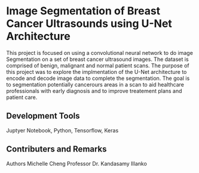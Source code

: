 # Image Segmentation of Breast Cancer Ultrasounds using U-Net Architecture 

This project is focused on using a convolutional neural network to do image Segmentation on a set of breast cancer ultrasound images. The dataset is comprised 
of benign, malignant and normal patient scans. The purpose of this project was to explore the implmentation of the U-Net architecture to encode and decode image data to complete the segmentation. The goal is to segmentation potentially cancerours areas in a scan to aid healthcare professionals with early diagnosis and to improve treatement plans and patient care. 

## Development Tools 
Juptyer Notebook, Python, Tensorflow, Keras

## Contributers and Remarks
Authors Michelle Cheng 
Professor Dr. Kandasamy Illanko 
